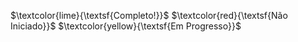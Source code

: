 $\textcolor{lime}{\textsf{Completo!}}$ 
$\textcolor{red}{\textsf{Não Iniciado}}$ 
$\textcolor{yellow}{\textsf{Em Progresso}}$ 
